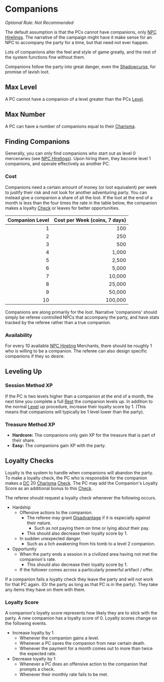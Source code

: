 # Companions
*Optional Rule: Not Recommended*

The default assumption is that the PCs cannot have companions, only [NPC Hirelings](NPC%20Hirelings.md). The narrative of the campaign might have it make sense for an NPC to accompany the party for a time, but that need not ever happen.

Lots of companions alter the feel and style of game greatly, and the rest of the system functions fine without them.

Companions follow the party into great danger, even the [Shadowcurse](../Hazards/Shadowcurse.md), for promise of lavish loot.
## Max Level
A PC cannot have a companion of a level greater than the PCs [Level](../Player%20Characters/Derived%20Statistics/Level.md).
## Max Number
A PC can have a number of companions equal to their [Charisma](../Player%20Characters/Chosen%20Statistics/Charisma.md).

## Finding Companions
Generally, you can only find companions who start out as level 0 mercenaries (see [NPC Hirelings](NPC%20Hirelings.md)). Upon hiring them, they become level 1 companions, and operate effectively as another PC.
### Cost
Companions need a certain amount of money (or loot equivalent) per week to justify their risk and not look for another adventuring party. You can instead give a companion a share of all the loot. If the loot at the end of a month is less than the four times the rate in the table below, the companion makes a loyalty [Check](../Game%20Procedures/Check.md) or leaves for better opportunities.

| Companion Level | Cost per Week (coins, 7 days) |
| --------------: | ----------------------------: |
|               1 |                           100 |
|               2 |                           250 |
|               3 |                           500 |
|               4 |                         1,000 |
|               5 |                         2,500 |
|               6 |                         5,000 |
|               7 |                        10,000 |
|               8 |                        25,000 |
|               9 |                        50,000 |
|              10 |                       100,000 |
Companions are along primarily for the loot. Narrative 'companions' should simply be referee controlled NPCs that accompany the party, and have stats tracked by the referee rather than a true companion.
### Availability
For every 10 available [NPC Hireling](NPC%20Hirelings.md) Merchants, there should be roughly 1 who is willing to be a companion. The referee can also design specific companions if they so desire.

## Leveling Up

### Session Method XP
If the PC is two levels higher than a companion at the end of a month, the next time you complete a full [Rest](../Game%20Procedures/Resting.md) the companion levels up. In addition to the normal [Level](../Player%20Characters/Derived%20Statistics/Level.md) up procedure, increase their loyalty score by 1. (This means that companions will typically be 1 level lower than the party).
### Treasure Method XP
- **Hardcore:** The companions only gain XP for the treasure that is part of their share.
- **Easy:** The companions gain XP with the party.

## Loyalty Checks

Loyalty is the system to handle when companions will abandon the party. To make a loyalty check, the PC who is responsible for the companion makes a [DC](../Game%20Procedures/DC.md) 20 [Charisma](../Player%20Characters/Chosen%20Statistics/Charisma.md) [Check](../Game%20Procedures/Check.md). The PC may add the Companion's Loyalty Score as an additional bonus to this [Check](../Game%20Procedures/Check.md).

The referee should request a loyalty check whenever the following occurs.
- Hardship
	- Offensive actions to the companion.
		- The referee may grant [Disadvantage](../Game%20Procedures/Dice%20Rolls/Disadvantage.md) if it is especially against their nature.
			- Such as not paying them on time or lying about their pay.
		- This should also decrease their loyalty score by 1.
	- In sudden unexpected danger. 
		- Such as a lich awakening from his tomb to a level 2 companion. 
- Opportunity
	- When the party ends a session in a civilized area having not met the companion's rate.
		- This should also decrease their loyalty score by 1.
	- If the follower comes across a particularly powerful artifact / offer.

If a companion fails a loyalty check they leave the party and will not work for that PC again. (Or the party as long as that PC is in the party). They take any items they have on them with them.
### Loyalty Score
A companion's loyalty score represents how likely they are to stick with the party. A new companion has a loyalty score of 0. Loyalty scores change on the following events.

- Increase loyalty by 1
	- Whenever the companion gains a level.
	- Whenever a PC saves the companion from near certain death.
	- Whenever the payment for a month comes out to more than twice the expected rate.
- Decrease loyalty by 1
	- Whenever a PC does an offensive action to the companion that prompts a check.
	- Whenever their monthly rate fails to be met.